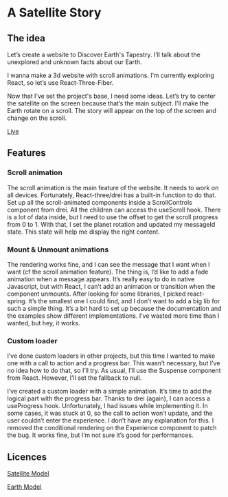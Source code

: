 # A Satellite Story

## The idea

Let’s create a website to Discover Earth's Tapestry. I’ll talk about the unexplored and unknown facts about our Earth.

I wanna make a 3d website with scroll animations. I’m currently exploring React, so let’s use React-Three-Fiber.

Now that I’ve set the project's base, I need some ideas. Let’s try to center the satellite on the screen because that’s the main subject. I’ll make the Earth rotate on a scroll. The story will appear on the top of the screen and change on the scroll.

[Live](https://satellite-story.netlify.app/)

## Features

### Scroll animation

The scroll animation is the main feature of the website. It needs to work on all devices. Fortunately, React-three/drei has a built-in function to do that. Set up all the scroll-animated components inside a ScrollControls component from drei. All the children can access the useScroll hook. There is a lot of data inside, but I need to use the offset to get the scroll progress from 0 to 1. With that, I set the planet rotation and updated my messageId state. This state will help me display the right content.

### Mount & Unmount animations

The rendering works fine, and I can see the message that I want when I want (cf the scroll animation feature). The thing is, I’d like to add a fade animation when a message appears. It’s really easy to do in native Javascript, but with React, I can’t add an animation or transition when the component unmounts. After looking for some libraries, I picked react-spring. It’s the smallest one I could find, and I don’t want to add a big lib for such a simple thing. It’s a bit hard to set up because the documentation and the examples show different implementations. I’ve wasted more time than I wanted, but hey, it works.

### Custom loader

I’ve done custom loaders in other projects, but this time I wanted to make one with a call to action and a progress bar. This wasn’t necessary, but I’ve no idea how to do that, so I’ll try. As usual, I’ll use the Suspense component from React. However, I’ll set the fallback to null.

I’ve created a custom loader with a simple animation. It’s time to add the logical part with the progress bar. Thanks to drei (again), I can access a useProgress hook. Unfortunately, I had issues while implementing it. In some cases, it was stuck at 0, so the call to action won’t update, and the user couldn’t enter the experience. I don’t have any explanation for this. I removed the conditional rendering on the Experience component to patch the bug. It works fine, but I’m not sure it’s good for performances.

## Licences

[Satellite Model](https://github.com/rqphy/SatelliteStory/blob/main/public/sputnik/license.txt)

[Earth Model](https://github.com/rqphy/SatelliteStory/blob/main/public/earth/license.txt)
